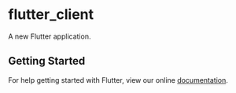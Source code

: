 # flutter_client

A new Flutter application.

## Getting Started

For help getting started with Flutter, view our online
[documentation](https://flutter.io/).
